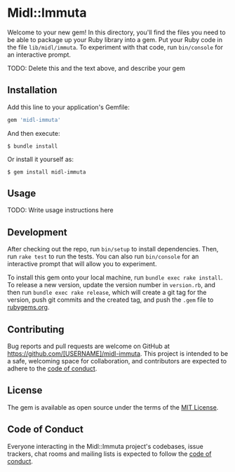 # Midl::Immuta

Welcome to your new gem! In this directory, you'll find the files you need to be able to package up your Ruby library into a gem. Put your Ruby code in the file `lib/midl/immuta`. To experiment with that code, run `bin/console` for an interactive prompt.

TODO: Delete this and the text above, and describe your gem

## Installation

Add this line to your application's Gemfile:

```ruby
gem 'midl-immuta'
```

And then execute:

    $ bundle install

Or install it yourself as:

    $ gem install midl-immuta

## Usage

TODO: Write usage instructions here

## Development

After checking out the repo, run `bin/setup` to install dependencies. Then, run `rake test` to run the tests. You can also run `bin/console` for an interactive prompt that will allow you to experiment.

To install this gem onto your local machine, run `bundle exec rake install`. To release a new version, update the version number in `version.rb`, and then run `bundle exec rake release`, which will create a git tag for the version, push git commits and the created tag, and push the `.gem` file to [rubygems.org](https://rubygems.org).

## Contributing

Bug reports and pull requests are welcome on GitHub at https://github.com/[USERNAME]/midl-immuta. This project is intended to be a safe, welcoming space for collaboration, and contributors are expected to adhere to the [code of conduct](https://github.com/[USERNAME]/midl-immuta/blob/main/CODE_OF_CONDUCT.md).

## License

The gem is available as open source under the terms of the [MIT License](https://opensource.org/licenses/MIT).

## Code of Conduct

Everyone interacting in the Midl::Immuta project's codebases, issue trackers, chat rooms and mailing lists is expected to follow the [code of conduct](https://github.com/[USERNAME]/midl-immuta/blob/main/CODE_OF_CONDUCT.md).
